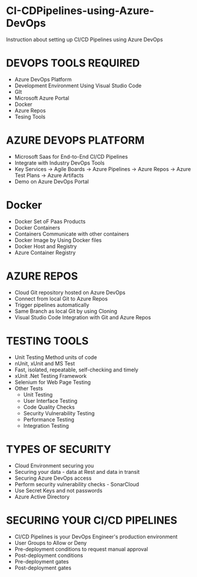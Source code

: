 # CI-CDPipelines-using-Azure-DevOps
Instruction about setting up CI/CD Pipelines using Azure DevOps

# DEVOPS TOOLS REQUIRED
  * Azure DevOps Platform
  * Development Environment Using Visual Studio Code
  * GIt
  * Microsoft Azure Portal 
  * Docker
  * Azure Repos
  * Tesing Tools

# AZURE DEVOPS PLATFORM
  * Microsoft Saas for End-to-End CI/CD Pipelines
  * Integrate with Industry DevOps Tools
  * Key Services
    -> Agile Boards
    -> Azure Pipelines
    -> Azure Repos
    -> Azure Test Plans
    -> Azure Artifacts
   * Demo on Azure DevOps Portal

# Docker
   * Docker Set oF Paas Products
   * Docker Containers
   * Containers Communicate with other containers
   * Docker Image by Using Docker files
   * Docker Host and Registry
   * Azure Container Registry

# AZURE REPOS
   * Cloud Git repository hosted on Azure DevOps
   * Connect from local Git to Azure Repos
   * Trigger pipelines automatically
   * Same Branch as local Git by using Cloning
   * Visual Studio Code Integration with Git and Azure Repos 

# TESTING TOOLS
   * Unit Testing Method units of code
   * nUnit, xUnit and MS Test
   * Fast, isolated, repeatable, self-checking and timely
   * xUnit .Net Testing Framework
   * Selenium for Web Page Testing
   * Other Tests
     - Unit Testing
     - User Interface Testing
     - Code Quality Checks
     - Security Vulnerability Testing
     - Performance Testing
     - Integration Testing

# TYPES OF SECURITY
   * Cloud Environment securing you
   * Securing your data - data at Rest and data in transit
   * Securing Azure DevOps access
   * Perform security vulnerability checks - SonarCloud
   * Use Secret Keys and not passwords
   * Azure Active Directory

# SECURING YOUR CI/CD PIPELINES
   * CI/CD Pipelines is your DevOps Engineer's production environment
   * User Groups to Allow or Deny
   * Pre-deployment conditions to request manual approval
   * Post-deployment conditions
   * Pre-deployment gates
   * Post-deployment gates
